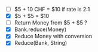 - [ ] $5 + 10 CHF = $10 if rate is 2:1
- [x] $5 + $5 = $10
- [ ] Return Money from $5 + $5 ?
- [x] Bank.reduce(Money)
- [x] Reduce Money with conversion
- [x] Reduce(Bank, String)
